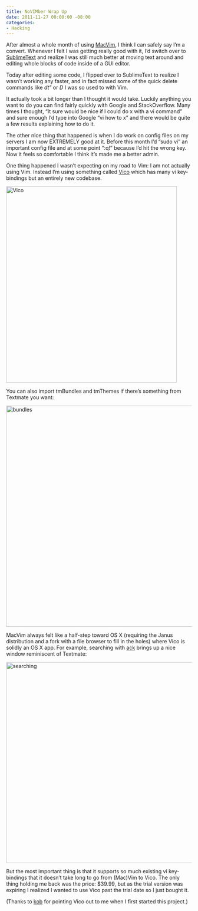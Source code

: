 ```yaml
---
title: NoVIMber Wrap Up
date: 2011-11-27 00:00:00 -08:00
categories:
- Hacking
---
```


<p>After almost a whole month of using <a href="http://code.google.com/p/macvim/">MacVim</a>, I think I can safely say I’m a convert. Whenever I felt I was getting really good with it, I’d switch over to <a href="http://www.sublimetext.com/">SublimeText</a> and realize I was still much better at moving text around and editing whole blocks of code inside of a GUI editor.</p>

<p>Today after editing some code, I flipped over to SublimeText to realize I wasn’t working any faster, and in fact missed some of the quick delete commands like <em>dt"</em> or <em>D</em> I was so used to with Vim.</p>

<p>It actually took a bit longer than I thought it would take. Luckily anything you want to do you can find fairly quickly with Google and StackOverflow. Many times I thought, “It sure would be nice if I could do x with a vi command” and sure enough I’d type into Google “vi how to x” and there would be quite a few results explaining how to do it.</p>

<p>The other nice thing that happened is when I do work on config files on my servers I am now EXTREMELY good at it. Before this month I’d “sudo vi” an important config file and at some point “:q!” because I’d hit the wrong key. Now it feels so comfortable I think it’s made me a better admin.</p>

<p>One thing happened I wasn’t expecting on my road to Vim: I am not actually using Vim. Instead I’m using something called <a href="http://vicoapp.com/">Vico</a> which has many vi key-bindings but an entirely new codebase. </p>

<p><img style="display:block;" src="http://torrez.typepad.com/.a/6a00d8341bfc1653ef0162fd00b9b3970d-pi" alt="Vico" title="Vico.png" border="0" width="463" height="533" /></p>

<p>You can also import tmBundles and tmThemes if there’s something from Textmate you want:</p>

<p><img style="display:block;" src="http://torrez.typepad.com/.a/6a00d8341bfc1653ef0154377f1ddc970c-pi" alt="bundles" title="bundles.png" border="0" width="545" height="600" /></p>

<p>MacVim always felt like a half-step toward OS X (requiring the Janus distribution and a fork with a file browser to fill in the holes) where Vico is solidly an OS X app. For example, searching with <a href="http://betterthangrep.com/">ack</a> brings up a nice window reminiscent of Textmate:</p>

<p><img style="display:block;" src="http://torrez.typepad.com/.a/6a00d8341bfc1653ef0162fd00b9c4970d-pi" alt="searching" title="searching.png" border="0" width="600" height="545" /></p>

<p>But the most important thing is that it supports so much existing vi key-bindings that it doesn’t take long to go from (Mac)Vim to Vico. The only thing holding me back was the price: $39.99, but as the trial version was expiring I realized I wanted to use Vico past the trial date so I just bought it.</p>

<p>(Thanks to <a href="http://twitter.com/kob">kob</a> for pointing Vico out to me when I first started this project.)</p>
